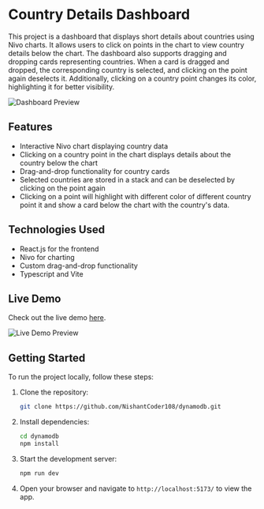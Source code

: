 
# Country Details Dashboard

This project is a dashboard that displays short details about countries using Nivo charts. It allows users to click on points in the chart to view country details below the chart. The dashboard also supports dragging and dropping cards representing countries. When a card is dragged and dropped, the corresponding country is selected, and clicking on the point again deselects it. Additionally, clicking on a country point changes its color, highlighting it for better visibility.

![Dashboard Preview](dashboard-preview.png)

## Features

- Interactive Nivo chart displaying country data
- Clicking on a country point in the chart displays details about the country below the chart
- Drag-and-drop functionality for country cards
- Selected countries are stored in a stack and can be deselected by clicking on the point again
- Clicking on a point will highlight with different color of different country point it and show a card below the chart with the country's data.

## Technologies Used

- React.js for the frontend
- Nivo for charting
- Custom drag-and-drop functionality
- Typescript and Vite

## Live Demo

Check out the live demo [here](https://dynamofl.netlify.app/).

![Live Demo Preview](live-demo-preview.png)

## Getting Started

To run the project locally, follow these steps:

1. Clone the repository:

   ```bash
   git clone https://github.com/NishantCoder108/dynamodb.git
   ```

2. Install dependencies:

   ```bash
   cd dynamodb
   npm install
   ```

3. Start the development server:

   ```bash
   npm run dev
   ```

4. Open your browser and navigate to `http://localhost:5173/` to view the app.



